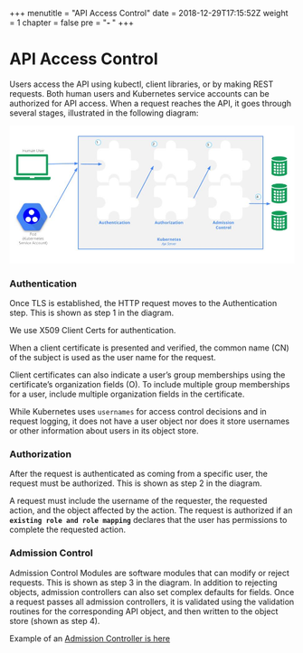 +++
menutitle = "API Access Control"
date = 2018-12-29T17:15:52Z
weight = 1
chapter = false
pre = "<b>- </b>"
+++

# API Access Control

Users access the API using kubectl, client libraries, or by making REST requests. Both human users and Kubernetes service accounts can be authorized for API access. When a request reaches the API, it goes through several stages, illustrated in the following diagram:

![Auth](auth.jpg?class=shadow&width=80pc)

### Authentication

Once TLS is established, the HTTP request moves to the Authentication step. This is shown as step 1 in the diagram.

We use X509 Client Certs for authentication.

When a client certificate is presented and verified, the common name (CN) of the subject is used as the user name for the request.

Client certificates can also indicate a user’s group memberships using the certificate’s organization fields (O).
To include multiple group memberships for a user, include multiple organization fields in the certificate.

While Kubernetes uses `usernames` for access control decisions and in request logging, it does not have a user object nor does it store usernames or other information about users in its object store.

### Authorization

After the request is authenticated as coming from a specific user, the request must be authorized. This is shown as step 2 in the diagram.

A request must include the username of the requester, the requested action, and the object affected by the action. The request is authorized if an **`existing role and role mapping`** declares that the user has permissions to complete the requested action.

### Admission Control

Admission Control Modules are software modules that can modify or reject requests. This is shown as step 3 in the diagram.
In addition to rejecting objects, admission controllers can also set complex defaults for fields.
Once a request passes all admission controllers, it is validated using the validation routines for the corresponding API object, and then written to the object store (shown as step 4).

Example of an [Admission Controller is here](https://kubernetes.io/docs/reference/access-authn-authz/admission-controllers/#alwayspullimages)
